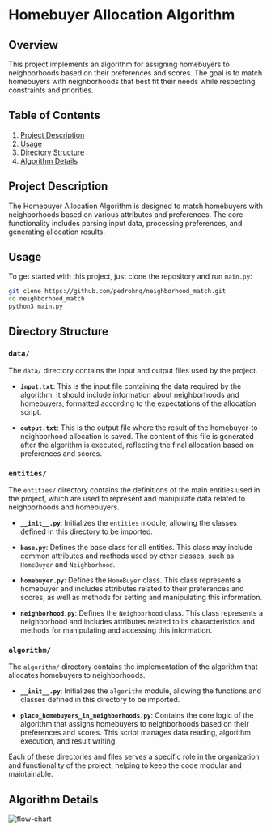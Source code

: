 # Homebuyer Allocation Algorithm

## Overview

This project implements an algorithm for assigning homebuyers to neighborhoods based on their preferences and scores. The goal is to match homebuyers with neighborhoods that best fit their needs while respecting constraints and priorities.

## Table of Contents

1. [Project Description](#project-description)
2. [Usage](#usage)
3. [Directory Structure](#directory-structure)
4. [Algorithm Details](#algorithm-details)

## Project Description

The Homebuyer Allocation Algorithm is designed to match homebuyers with neighborhoods based on various attributes and preferences. The core functionality includes parsing input data, processing preferences, and generating allocation results.

## Usage

To get started with this project, just clone the repository and run `main.py`:

```bash
git clone https://github.com/pedrohnq/neighborhood_match.git
cd neighborhood_match
python3 main.py
```

## Directory Structure

### `data/`

The `data/` directory contains the input and output files used by the project.

- **`input.txt`**: This is the input file containing the data required by the algorithm. It should include information about neighborhoods and homebuyers, formatted according to the expectations of the allocation script.

- **`output.txt`**: This is the output file where the result of the homebuyer-to-neighborhood allocation is saved. The content of this file is generated after the algorithm is executed, reflecting the final allocation based on preferences and scores.

### `entities/`

The `entities/` directory contains the definitions of the main entities used in the project, which are used to represent and manipulate data related to neighborhoods and homebuyers.

- **`__init__.py`**: Initializes the `entities` module, allowing the classes defined in this directory to be imported.

- **`base.py`**: Defines the base class for all entities. This class may include common attributes and methods used by other classes, such as `HomeBuyer` and `Neighborhood`.

- **`homebuyer.py`**: Defines the `HomeBuyer` class. This class represents a homebuyer and includes attributes related to their preferences and scores, as well as methods for setting and manipulating this information.

- **`neighborhood.py`**: Defines the `Neighborhood` class. This class represents a neighborhood and includes attributes related to its characteristics and methods for manipulating and accessing this information.

### `algorithm/`

The `algorithm/` directory contains the implementation of the algorithm that allocates homebuyers to neighborhoods.

- **`__init__.py`**: Initializes the `algorithm` module, allowing the functions and classes defined in this directory to be imported.

- **`place_homebuyers_in_neighborhoods.py`**: Contains the core logic of the algorithm that assigns homebuyers to neighborhoods based on their preferences and scores. This script manages data reading, algorithm execution, and result writing.

Each of these directories and files serves a specific role in the organization and functionality of the project, helping to keep the code modular and maintainable.


## Algorithm Details
![flow-chart](https://github.com/user-attachments/assets/5b7d37d4-23b7-45a4-a486-cc8ccda73b53)
